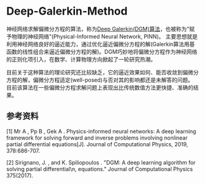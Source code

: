 # Deep-Galerkin-Method
神经网络求解偏微分方程的算法，称为[Deep Galerkin(DGM)算法](docs/introduction.ipynb)，也被称为"赋予物理的神经网络"(Physical-Informed Neural Network, PINN)。
主要思想就是利用神经网络良好的逼近能力，通过优化逼近偏微分方程的解(Galerkin算法用基函数的线性组合来逼近偏微分方程的解)。DGM巧妙地将偏微分方程作为神经网络的正则化项引入，在数学、计算物理方向掀起了一轮研究热潮。

目前关于这种算法的理论研究还比较缺乏，它的逼近效果如何、能否收敛到偏微分方程的解，偏微分方程适定(well-posed)与否对其的影响都还是未解答的问题。
目前该算法在一些偏微分方程求解问题上表现出比传统数值方法更快捷、准确的结果。

## 参考资料
[1] Mr A , Pp B , Gek A . Physics-informed neural networks: A deep learning framework for solving forward and inverse problems involving nonlinear partial differential equations[J]. Journal of Computational Physics, 2019, 378:686-707.

[2] Sirignano, J. , and K. Spiliopoulos . "DGM: A deep learning algorithm for solving partial differential\n, equations." Journal of Computational Physics 375(2017).
